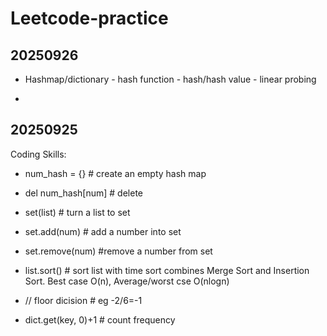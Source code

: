 # Leetcode-practice

## 20250926
- Hashmap/dictionary
      - hash function
      - hash/hash value
      - linear probing

- 

## 20250925
Coding Skills:
- num_hash = {} # create an empty hash map
- del num_hash[num] # delete

- set(list) # turn a list to set
- set.add(num) # add a number into set
- set.remove(num) #remove a number from set

- list.sort() # sort list with time sort combines Merge Sort and Insertion Sort. Best case O(n), Average/worst cse O(nlogn)

- // floor dicision # eg -2/6=-1

- dict.get(key, 0)+1 # count frequency